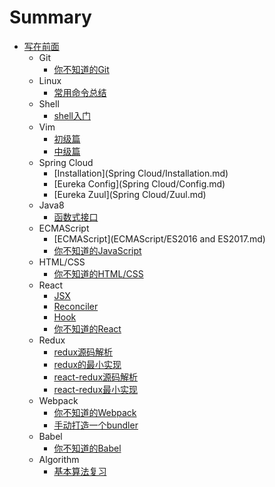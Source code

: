 # Summary

* [写在前面](README.md)
  - Git
    - [你不知道的Git](Git/you-dont-know-git.md)
  - Linux
    - [常用命令总结](Linux/常用命令总结.md)
  - Shell
    - [shell入门](Shell/shell入门.md)
  - Vim
    - [初级篇](Vim/Vim使用总结-初级篇.md)
    - [中级篇](Vim/Vim使用总结-中级篇.md)
  - Spring Cloud
    - [Installation](Spring Cloud/Installation.md)
    - [Eureka Config](Spring Cloud/Config.md)
    - [Eureka Zuul](Spring Cloud/Zuul.md)
  - Java8
    - [函数式接口](Java8/function-interface.md)
  - ECMAScript
    - [ECMAScript](ECMAScript/ES2016 and ES2017.md)
    - [你不知道的JavaScript](ECMAScript/you-dont-know-javascript.md)
  - HTML/CSS
    - [你不知道的HTML/CSS](HTML-CSS/you-dont-know-html-css.md)
  - React
    - [JSX](React/jsx.md)
    - [Reconciler](React/reconciler.md)
    - [Hook](React/hook.md)
    - [你不知道的React](React/you-dont-know-react.md)
  - Redux
    - [redux源码解析](redux/redux-source.md)
    - [redux的最小实现](redux/mini-redux.md)
    - [react-redux源码解析](redux/react-redux-source.md)
    - [react-redux最小实现](redux/mini-react-redux.md)
  - Webpack
    - [你不知道的Webpack](Webpack/you-dont-know-webpack.md)
    - [手动打造一个bundler](Webpack/bundler.md)
  - Babel
    - [你不知道的Babel](Babel/you-dont-know-babel.md)
  - Algorithm
    - [基本算法复习](Algorithm/basic.md)
  

